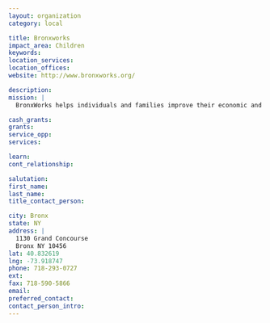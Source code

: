 ```yaml
---
layout: organization
category: local

title: Bronxworks
impact_area: Children
keywords: 
location_services: 
location_offices: 
website: http://www.bronxworks.org/

description: 
mission: |
  BronxWorks helps individuals and families improve their economic and social well-being. From toddlers to seniors, we feed, shelter, teach, and support our neighbors to build a stronger community.

cash_grants: 
grants: 
service_opp: 
services: 

learn: 
cont_relationship: 

salutation: 
first_name: 
last_name: 
title_contact_person: 

city: Bronx
state: NY
address: |
  1130 Grand Concourse     
  Bronx NY 10456
lat: 40.832619
lng: -73.918747
phone: 718-293-0727
ext: 
fax: 718-590-5866
email: 
preferred_contact: 
contact_person_intro: 
---
```

